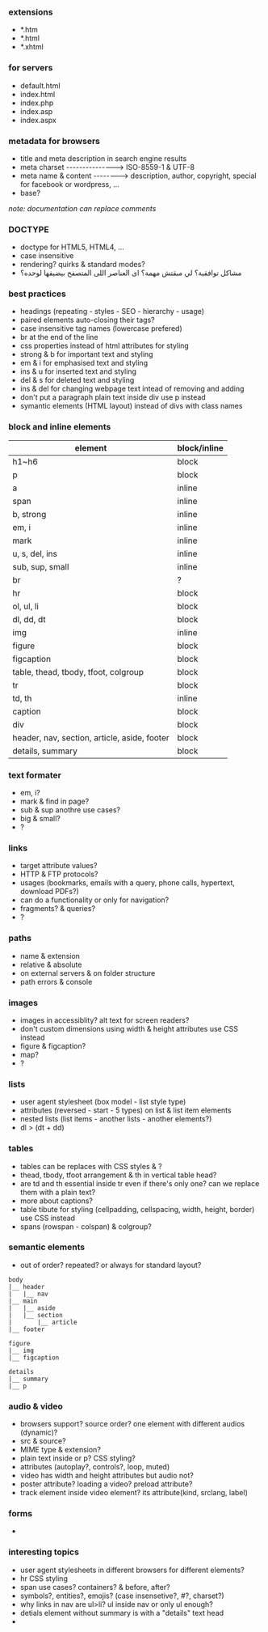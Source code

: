 ### extensions
- *.htm
- *.html
- *.xhtml


### for servers
- default.html
- index.html
- index.php
- index.asp
- index.aspx


### metadata for browsers
- title and meta description in search engine results
- meta charset ---------------> ISO-8559-1 & UTF-8
- meta name & content --------> description, author, copyright, special for facebook or wordpress, ...
- base?


_note: documentation can replace comments_


### DOCTYPE
- doctype for HTML5, HTML4, ...
- case insensitive
- rendering? quirks & standard modes?
- مشاكل توافقية؟ لي مبقتش مهمة؟ اى العناصر اللى المتصفح بيضيفها لوحده؟


### best practices
- headings (repeating - styles - SEO - hierarchy - usage)
- paired elements auto-closing their tags?
- case insensitive tag names (lowercase prefered)
- br at the end of the line
- css properties instead of html attributes for styling
- strong & b for important text and styling
- em & i for emphasised text and styling
- ins & u for inserted text and styling
- del & s for deleted text and styling
- ins & del for changing webpage text intead of removing and adding 
- don't put a paragraph plain text inside div use p instead
- symantic elements (HTML layout) instead of divs with class names


### block and inline elements
| element | block/inline |
|--|--|
| h1~h6 | block |
| p | block |
| a | inline |
| span | inline |
| b, strong | inline |
| em, i | inline |
| mark | inline |
| u, s, del, ins | inline |
| sub, sup, small | inline |
| br | ? |
| hr | block |
| ol, ul, li | block |
| dl, dd, dt | block |
| img | inline |
| figure | block | 
| figcaption | block | 
| table, thead, tbody, tfoot, colgroup | block |
| tr | block |
| td, th | inline |
| caption | block |
| div | block |
| header, nav, section, article, aside, footer | block |
| details, summary | block |


### text formater
- em, i?
- mark & find in page?
- sub & sup anothre use cases?
- big & small?
- ?


### links
- target attribute values?
- HTTP & FTP protocols?
- usages (bookmarks, emails with a query, phone calls, hypertext, download PDFs?)
- can do a functionality or only for navigation?
- fragments? & queries?
- ?


### paths
- name & extension
- relative & absolute
- on external servers & on folder structure
- path errors & console


### images
- images in accessiblity? alt text for screen readers?
- don't custom dimensions using width & height attributes use CSS instead
- figure & figcaption?
- map?
- ?


### lists
- user agent stylesheet (box model - list style type)
- attributes (reversed - start - 5 types) on list & list item elements
- nested lists (list items - another lists - another elements?)
- dl > (dt + dd)


### tables
- tables can be replaces with CSS styles & ?
- thead, tbody, tfoot arrangement & th in vertical table head?
- are td and th essential inside tr even if there's only one? can we replace them with a plain text?
- more about captions?
- table tibute for styling (cellpadding, cellspacing, width, height, border) use CSS instead
- spans (rowspan - colspan) & colgroup?


### semantic elements
- out of order? repeated? or always for standard layout?

```
body
|__ header
|   |__ nav
|__ main
|   |__ aside
|   |__ section
|       |__ article
|__ footer
```

```
figure
|__ img
|__ figcaption
```

```
details
|__ summary
|__ p
```

### audio & video
- browsers support? source order? one element with different audios (dynamic)?
- src & source?
- MIME type & extension?
- plain text inside or p? CSS styling?
- attributes (autoplay?, controls?, loop, muted)
- video has width and height attributes but audio not?
- poster attribute? loading a video? preload attribute?
- track element inside video element? its attribute(kind, srclang, label)


### forms
- 


### interesting topics
- user agent stylesheets in different browsers for different elements?
- hr CSS styling
- span use cases? containers? & before, after?
- symbols?, entities?, emojis? (case insensetive?, #?, charset?)
- why links in nav are ul>li? ul inside nav or only ul enough?
- detials element without summary is with a "details" text head
- 

